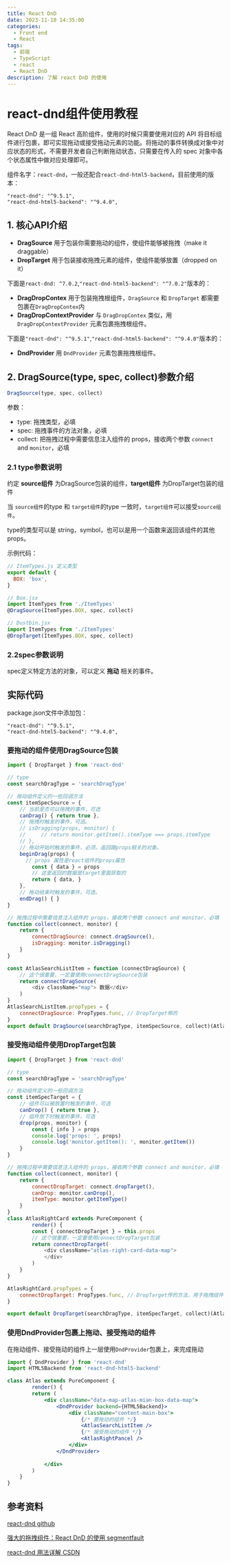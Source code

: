 ```yaml
---
title: React DnD
date: 2023-11-10 14:35:00
categories:
  - Front end
  - React
tags:
  - 前端
  - TypeScript
  - react
  - React DnD
description: 了解 react DnD 的使用
---
```


# react-dnd组件使用教程

React DnD 是一组 React 高阶组件，使用的时候只需要使用对应的 API 将目标组件进行包裹，即可实现拖动或接受拖动元素的功能。将拖动的事件转换成对象中对应状态的形式，不需要开发者自己判断拖动状态，只需要在传入的 spec 对象中各个状态属性中做对应处理即可。

组件名字：`react-dnd`，一般还配合`react-dnd-html5-backend`，目前使用的版本：

```
"react-dnd": "^9.5.1",
"react-dnd-html5-backend": "^9.4.0",
```

## 1. 核心API介绍

- **DragSource** 用于包装你需要拖动的组件，使组件能够被拖拽（make it draggable）
- **DropTarget** 用于包装接收拖拽元素的组件，使组件能够放置（dropped on it）

下面是`react-dnd: ^7.0.2`,`"react-dnd-html5-backend": "^7.0.2"`版本的：

- **DragDropContex** 用于包装拖拽根组件，`DragSource` 和 `DropTarget` 都需要包裹在`DragDropContex`内
- **DragDropContextProvider** 与 `DragDropContex` 类似，用 `DragDropContextProvider` 元素包裹拖拽根组件。

下面是`"react-dnd": "^9.5.1"`,`"react-dnd-html5-backend": "^9.4.0"`版本的：

- **DndProvider** 用 `DndProvider` 元素包裹拖拽根组件。

## 2. DragSource(type, spec, collect)参数介绍

```js
DragSource(type, spec, collect)
```

参数：

- type: 拖拽类型，必填
- spec: 拖拽事件的方法对象，必填
- collect: 把拖拽过程中需要信息注入组件的 props，接收两个参数 `connect` and `monitor`，必填

### 2.1 type参数说明

约定 **source组件** 为DragSource包装的组件，**target组件** 为DropTarget包装的组件

当 `source组件`的type 和 `target组件`的type 一致时，`target组件`可以接受`source组件`。

type的类型可以是 string，symbol，也可以是用一个函数来返回该组件的其他 props。

示例代码：

```js
// ItemTypes.js 定义类型
export default {
  BOX: 'box',
}

// Box.jsx
import ItemTypes from './ItemTypes'
@DragSource(ItemTypes.BOX, spec, collect)

// Dustbin.jsx
import ItemTypes from './ItemTypes'
@DropTarget(ItemTypes.BOX, spec, collect)
```

### 2.2spec参数说明

spec定义特定方法的对象，可以定义 **拖动** 相关的事件。





## 实际代码

package.json文件中添加包：

```
"react-dnd": "^9.5.1",
"react-dnd-html5-backend": "^9.4.0",
```

### 要拖动的组件使用DragSource包装

```js
import { DropTarget } from 'react-dnd'

// type
const searchDragType = 'searchDragType'

// 拖动组件定义的一些回调方法
const itemSpecSource = {
    // 当前是否可以拖拽的事件，可选
    canDrag() { return true },
    // 拖拽时触发的事件，可选。
    // isDragging(props, monitor) {
    //     // return monitor.getItem().itemType === props.itemType
    // },
    // 拖动开始时触发的事件，必须。返回跟props相关的对象。
    beginDrag(props) {
      // props 属性是react组件的props属性
        const { data } = props
        // 这里返回的数据是target里面获取的
        return { data, }
    },
    // 拖动结束时触发的事件，可选。
    endDrag() { }
}

// 拖拽过程中需要信息注入组件的 props，接收两个参数 connect and monitor，必填
function collect(connect, monitor) {
    return {
        connectDragSource: connect.dragSource(),
        isDragging: monitor.isDragging()
    }
}

const AtlasSearchListItem = function (connectDragSource) {
  	// 这个很重要，一定要使用connectDragSource包装
  	return connectDragSource(
        <div className="map"> 数据</div>
    )
}
AtlasSearchListItem.propTypes = {
    connectDragSource: PropTypes.func, // DropTarget带的
}
export default DragSource(searchDragType, itemSpecSource, collect)(AtlasSearchListItem)
```



### 接受拖动组件使用DropTarget包装



```js
import { DropTarget } from 'react-dnd'

// type
const searchDragType = 'searchDragType'

// 拖动组件定义的一些回调方法
const itemSpecTarget = {
    // 组件可以被放置时触发的事件，可选
    canDrop() { return true },
    // 组件放下时触发的事件，可选
    drop(props, monitor) {
        const { info } = props
        console.log('props: ', props)
        console.log('monitor.getItem(): ', monitor.getItem())
    }
}

// 拖拽过程中需要信息注入组件的 props，接收两个参数 connect and monitor，必填
function collect(connect, monitor) {
    return {
        connectDropTarget: connect.dropTarget(),
        canDrop: monitor.canDrop(),
        itemType: monitor.getItemType()
    }
}
class AtlasRightCard extends PureComponent {
		render() {
        const { connectDropTarget } = this.props
        // 这个很重要，一定要使用connectDropTarget包装
        return connectDropTarget(
            <div className="atlas-right-card-data-map">
            </div>
        )
    }
}

AtlasRightCard.propTypes = {
    connectDropTarget: PropTypes.func, // DropTarget传的方法，用于拖拽组件
}

export default DropTarget(searchDragType, itemSpecTarget, collect)(AtlasRightCard)
```



### 使用DndProvider包裹上拖动、接受拖动的组件

在拖动组件、接受拖动的组件上一层使用`DndProvider`包裹上，来完成拖动

```jsx
import { DndProvider } from 'react-dnd'
import HTML5Backend from 'react-dnd-html5-backend'

class Atlas extends PureComponent {
		render() {
        return (
            <div className="data-map-atlas-mian-box-data-map">
                <DndProvider backend={HTML5Backend}>
                    <div className="content-main-box">
                        {/* 要拖动的组件 */}
                        <AtlasSearchListItem />
                        {/* 接受拖动的组件 */}
                        <AtlasRightPancel />
                    </div>
                </DndProvider>
                
            </div>
        )
    }
}
```











## 参考资料

[react-dnd github](https://github.com/react-dnd/react-dnd)

 [强大的拖拽组件：React DnD 的使用 segmentfault](https://segmentfault.com/a/1190000014723549)

[react-dnd 用法详解 CSDN](https://blog.csdn.net/sinat_17775997/article/details/88727672)